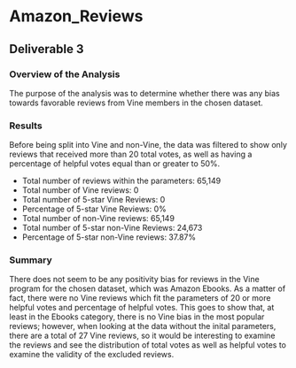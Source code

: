 # Amazon_Reviews

## Deliverable 3

### Overview of the Analysis
The purpose of the analysis was to determine whether there was any bias towards favorable reviews from Vine members in the chosen dataset.

### Results
Before being split into Vine and non-Vine, the data was filtered to show only reviews that received more than 20 total votes, as well as having a percentage of helpful votes equal than or greater to 50%.

<ul>
<li>Total number of reviews within the parameters: 65,149</li>
<li>Total number of Vine reviews: 0</li>
<li>Total number of 5-star Vine Reviews: 0</li>
<li>Percentage of 5-star Vine Reviews: 0%</li>
<li>Total number of non-Vine reviews: 65,149</li>
<li>Total number of 5-star non-Vine Reviews: 24,673</li>
<li>Percentage of 5-star non-Vine reviews: 37.87%</li>
</ul>

### Summary
There does not seem to be any positivity bias for reviews in the Vine program for the chosen dataset, which was Amazon Ebooks. As a matter of fact, there were no Vine reviews which fit the parameters of 20 or more helpful votes and percentage of helpful votes. This goes to show that, at least in the Ebooks category, there is no Vine bias in the most popular reviews; however, when looking at the data without the inital parameters, there are a total of 27 Vine reviews, so it would be interesting to examine the reviews and see the distribution of total votes as well as helpful votes to examine the validity of the excluded reviews.
